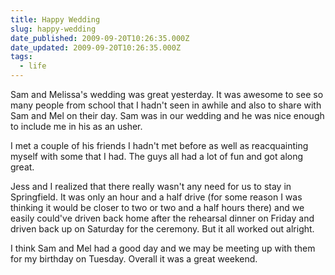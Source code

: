 ```yaml
---
title: Happy Wedding
slug: happy-wedding
date_published: 2009-09-20T10:26:35.000Z
date_updated: 2009-09-20T10:26:35.000Z
tags:
  - life
---
```


Sam and Melissa's wedding was great yesterday. It was awesome to see so many people from school that I hadn't seen in awhile and also to share with Sam and Mel on their day. Sam was in our wedding and he was nice enough to include me in his as an usher.

I met a couple of his friends I hadn't met before as well as reacquainting myself with some that I had. The guys all had a lot of fun and got along great.

Jess and I realized that there really wasn't any need for us to stay in Springfield. It was only an hour and a half drive (for some reason I was thinking it would be closer to two or two and a half hours there) and we easily could've driven back home after the rehearsal dinner on Friday and driven back up on Saturday for the ceremony. But it all worked out alright.

I think Sam and Mel had a good day and we may be meeting up with them for my birthday on Tuesday. Overall it was a great weekend.
